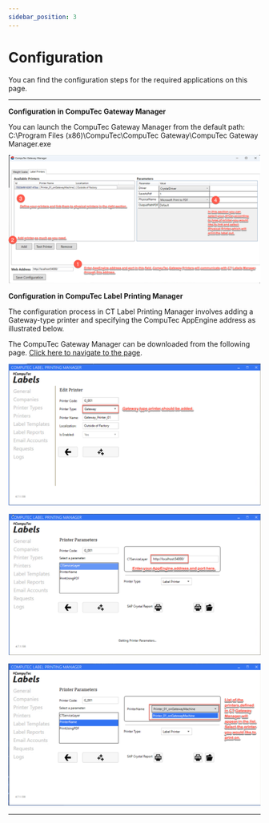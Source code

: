 ```yaml
---
sidebar_position: 3
---
```


# Configuration

You can find the configuration steps for the required applications on this page.

---

**Configuration in CompuTec Gateway Manager**

You can launch the CompuTec Gateway Manager from the default path: C:\Program Files (x86)\CompuTec\CompuTec Gateway\CompuTec Gateway Manager.exe

![CGAM Add Printer](./media/cgam-add-printer.png)

**Configuration in CompuTec Label Printing Manager**

The configuration process in CT Label Printing Manager involves adding a Gateway-type printer and specifying the CompuTec AppEngine address as illustrated below.

The CompuTec Gateway Manager can be downloaded from the following page. [Click here to navigate to the page](https://learn.computec.one/docs/labels/releases/download/#computec-gateway-manager).

![Add printer](./media/add-printer.png)

![AE Address](./media/ae-address.png)

![Physical Printer](./media/physical-printer.png)

---
